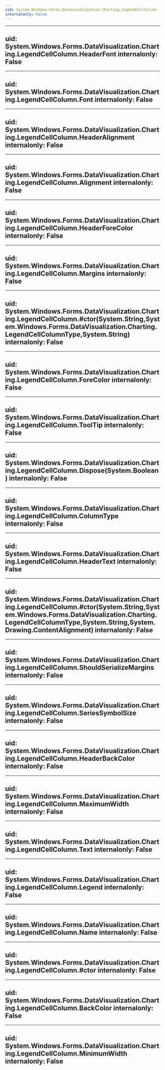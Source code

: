 ```yaml
---
uid: System.Windows.Forms.DataVisualization.Charting.LegendCellColumn
internalonly: False
---
```


---
uid: System.Windows.Forms.DataVisualization.Charting.LegendCellColumn.HeaderFont
internalonly: False
---

---
uid: System.Windows.Forms.DataVisualization.Charting.LegendCellColumn.Font
internalonly: False
---

---
uid: System.Windows.Forms.DataVisualization.Charting.LegendCellColumn.HeaderAlignment
internalonly: False
---

---
uid: System.Windows.Forms.DataVisualization.Charting.LegendCellColumn.Alignment
internalonly: False
---

---
uid: System.Windows.Forms.DataVisualization.Charting.LegendCellColumn.HeaderForeColor
internalonly: False
---

---
uid: System.Windows.Forms.DataVisualization.Charting.LegendCellColumn.Margins
internalonly: False
---

---
uid: System.Windows.Forms.DataVisualization.Charting.LegendCellColumn.#ctor(System.String,System.Windows.Forms.DataVisualization.Charting.LegendCellColumnType,System.String)
internalonly: False
---

---
uid: System.Windows.Forms.DataVisualization.Charting.LegendCellColumn.ForeColor
internalonly: False
---

---
uid: System.Windows.Forms.DataVisualization.Charting.LegendCellColumn.ToolTip
internalonly: False
---

---
uid: System.Windows.Forms.DataVisualization.Charting.LegendCellColumn.Dispose(System.Boolean)
internalonly: False
---

---
uid: System.Windows.Forms.DataVisualization.Charting.LegendCellColumn.ColumnType
internalonly: False
---

---
uid: System.Windows.Forms.DataVisualization.Charting.LegendCellColumn.HeaderText
internalonly: False
---

---
uid: System.Windows.Forms.DataVisualization.Charting.LegendCellColumn.#ctor(System.String,System.Windows.Forms.DataVisualization.Charting.LegendCellColumnType,System.String,System.Drawing.ContentAlignment)
internalonly: False
---

---
uid: System.Windows.Forms.DataVisualization.Charting.LegendCellColumn.ShouldSerializeMargins
internalonly: False
---

---
uid: System.Windows.Forms.DataVisualization.Charting.LegendCellColumn.SeriesSymbolSize
internalonly: False
---

---
uid: System.Windows.Forms.DataVisualization.Charting.LegendCellColumn.HeaderBackColor
internalonly: False
---

---
uid: System.Windows.Forms.DataVisualization.Charting.LegendCellColumn.MaximumWidth
internalonly: False
---

---
uid: System.Windows.Forms.DataVisualization.Charting.LegendCellColumn.Text
internalonly: False
---

---
uid: System.Windows.Forms.DataVisualization.Charting.LegendCellColumn.Legend
internalonly: False
---

---
uid: System.Windows.Forms.DataVisualization.Charting.LegendCellColumn.Name
internalonly: False
---

---
uid: System.Windows.Forms.DataVisualization.Charting.LegendCellColumn.#ctor
internalonly: False
---

---
uid: System.Windows.Forms.DataVisualization.Charting.LegendCellColumn.BackColor
internalonly: False
---

---
uid: System.Windows.Forms.DataVisualization.Charting.LegendCellColumn.MinimumWidth
internalonly: False
---
